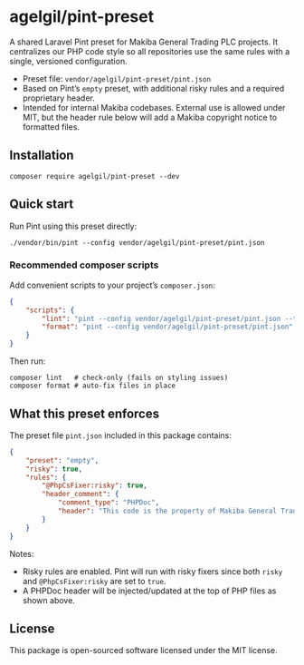# agelgil/pint-preset

A shared Laravel Pint preset for Makiba General Trading PLC projects. It centralizes our PHP code style so all repositories use the same rules with a single, versioned configuration.

- Preset file: `vendor/agelgil/pint-preset/pint.json`
- Based on Pint’s `empty` preset, with additional risky rules and a required proprietary header.
- Intended for internal Makiba codebases. External use is allowed under MIT, but the header rule below will add a Makiba
  copyright notice to formatted files.

## Installation

```shell
composer require agelgil/pint-preset --dev
```

## Quick start

Run Pint using this preset directly:

```shell
./vendor/bin/pint --config vendor/agelgil/pint-preset/pint.json
```

### Recommended composer scripts

Add convenient scripts to your project’s `composer.json`:

```json
{
    "scripts": {
        "lint": "pint --config vendor/agelgil/pint-preset/pint.json --test",
        "format": "pint --config vendor/agelgil/pint-preset/pint.json"
    }
}
```

Then run:

```shell
composer lint   # check-only (fails on styling issues)
composer format # auto-fix files in place
```

## What this preset enforces

The preset file `pint.json` included in this package contains:

```json
{
    "preset": "empty",
    "risky": true,
    "rules": {
        "@PhpCsFixer:risky": true,
        "header_comment": {
            "comment_type": "PHPDoc",
            "header": "This code is the property of Makiba General Trading PLC and is proprietary, confidential, and protected by law.\nAny reproduction, distribution, or unauthorized use is strictly forbidden without the prior written permission of Makiba General Trading PLC.\n\n(c) 2020-2025 Makiba General Trading PLC. All Rights Reserved."
        }
    }
}
```

Notes:

- Risky rules are enabled. Pint will run with risky fixers since both `risky` and `@PhpCsFixer:risky` are set to `true`.
- A PHPDoc header will be injected/updated at the top of PHP files as shown above.

## License

This package is open-sourced software licensed under the MIT license.